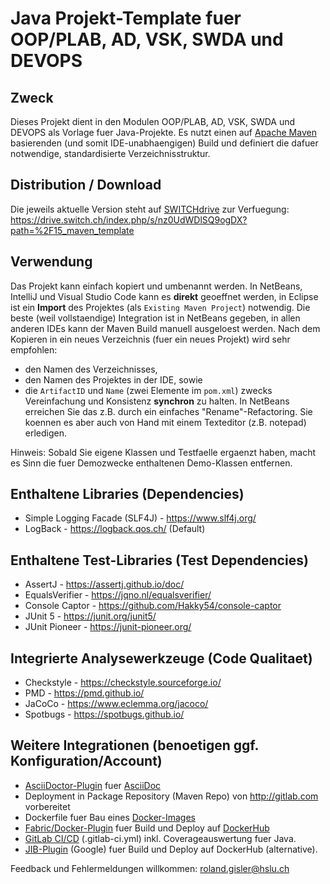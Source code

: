 # Java Projekt-Template fuer OOP/PLAB, AD, VSK, SWDA und DEVOPS

## Zweck
Dieses Projekt dient in den Modulen OOP/PLAB, AD, VSK, SWDA und DEVOPS als
Vorlage fuer Java-Projekte. Es nutzt einen auf
[Apache Maven](https://maven.apache.org/) basierenden (und somit IDE-unabhaengigen)
Build und definiert die dafuer notwendige, standardisierte Verzeichnisstruktur.

## Distribution / Download
Die jeweils aktuelle Version steht auf [SWITCHdrive](https://drive.switch.ch/) zur Verfuegung:
https://drive.switch.ch/index.php/s/nz0UdWDlSQ9ogDX?path=%2F15_maven_template

## Verwendung
Das Projekt kann einfach kopiert und umbenannt werden. In NetBeans, IntelliJ und
Visual Studio Code kann es **direkt** geoeffnet werden, in Eclipse  ist
ein **Import** des Projektes (als `Existing Maven Project`) notwendig.
Die beste (weil vollstaendige) Integration ist in NetBeans gegeben, in allen
anderen IDEs kann der Maven Build manuell ausgeloest werden. Nach dem Kopieren
in ein neues Verzeichnis (fuer ein neues Projekt) wird sehr empfohlen:
* den Namen des Verzeichnisses,
* den Namen des Projektes in der IDE, sowie
* die `ArtifactID` und `Name` (zwei Elemente im `pom.xml`)
  zwecks Vereinfachung und Konsistenz **synchron** zu halten.
  In NetBeans erreichen Sie das z.B. durch ein einfaches "Rename"-Refactoring.
  Sie koennen es aber auch von Hand mit einem Texteditor (z.B. notepad) erledigen.

Hinweis: Sobald Sie eigene Klassen und Testfaelle ergaenzt haben, macht es Sinn
die fuer Demozwecke enthaltenen Demo-Klassen entfernen.

## Enthaltene Libraries (Dependencies)
* Simple Logging Facade (SLF4J) - https://www.slf4j.org/
* LogBack - https://logback.qos.ch/ (Default)

## Enthaltene Test-Libraries (Test Dependencies)
* AssertJ - https://assertj.github.io/doc/
* EqualsVerifier - https://jqno.nl/equalsverifier/
* Console Captor - https://github.com/Hakky54/console-captor
* JUnit 5 - https://junit.org/junit5/
* JUnit Pioneer - https://junit-pioneer.org/

## Integrierte Analysewerkzeuge (Code Qualitaet)
* Checkstyle - https://checkstyle.sourceforge.io/
* PMD - https://pmd.github.io/
* JaCoCo - https://www.eclemma.org/jacoco/
* Spotbugs - https://spotbugs.github.io/

## Weitere Integrationen (benoetigen ggf. Konfiguration/Account)
* [AsciiDoctor-Plugin](https://asciidoctor.org/) fuer [AsciiDoc](https://asciidoc.org/)
* Deployment in Package Repository (Maven Repo) von http://gitlab.com vorbereitet
* Dockerfile fuer Bau eines [Docker-Images](https://www.docker.com/)
* [Fabric/Docker-Plugin](https://dmp.fabric8.io/) fuer Build und Deploy auf [DockerHub](https://hub.docker.com/)
* [GitLab CI/CD](https://docs.gitlab.com/ee/ci/) (.gitlab-ci.yml) inkl. Coverageauswertung fuer Java.
* [JIB-Plugin](https://github.com/GoogleContainerTools/jib/tree/master/jib-maven-plugin) (Google) fuer Build und Deploy auf DockerHub (alternative).

Feedback und Fehlermeldungen willkommen: roland.gisler@hslu.ch